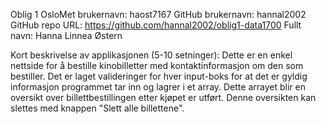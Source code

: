 Oblig 1
OsloMet brukernavn: haost7167
GitHub brukernavn: hannal2002
GitHub repo URL: https://github.com/hannal2002/oblig1-data1700
Fullt navn: Hanna Linnea Østern

Kort beskrivelse av applikasjonen (5-10 setninger):
Dette er en enkel nettside for å bestille kinobilletter med kontaktinformasjon om den som 
bestiller. Det er laget valideringer for hver input-boks for at det er gyldig informasjon 
programmet tar inn og lagrer i et array. Dette arrayet blir en oversikt over 
billettbestillingen etter kjøpet er utført. Denne oversikten kan slettes med knappen 
"Slett alle billettene". 
